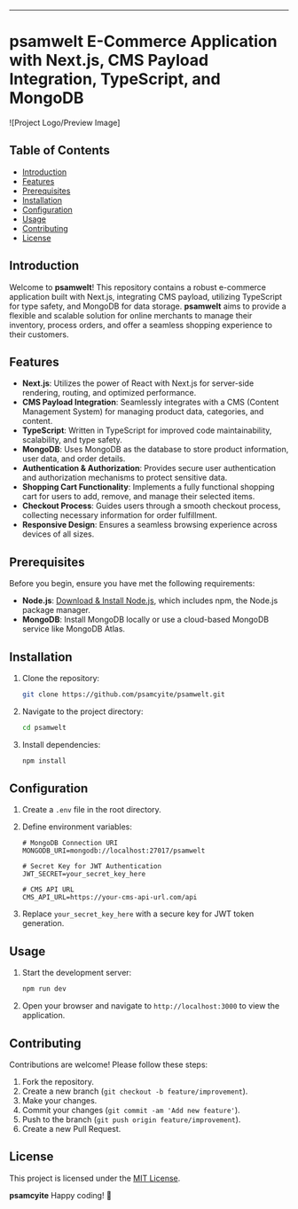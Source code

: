 
---

# psamwelt E-Commerce Application with Next.js, CMS Payload Integration, TypeScript, and MongoDB

![Project Logo/Preview Image]

## Table of Contents

- [Introduction](#introduction)
- [Features](#features)
- [Prerequisites](#prerequisites)
- [Installation](#installation)
- [Configuration](#configuration)
- [Usage](#usage)
- [Contributing](#contributing)
- [License](#license)

## Introduction

Welcome to **psamwelt**! This repository contains a robust e-commerce application built with Next.js, integrating CMS payload, utilizing TypeScript for type safety, and MongoDB for data storage. **psamwelt** aims to provide a flexible and scalable solution for online merchants to manage their inventory, process orders, and offer a seamless shopping experience to their customers.

## Features

- **Next.js**: Utilizes the power of React with Next.js for server-side rendering, routing, and optimized performance.
- **CMS Payload Integration**: Seamlessly integrates with a CMS (Content Management System) for managing product data, categories, and content.
- **TypeScript**: Written in TypeScript for improved code maintainability, scalability, and type safety.
- **MongoDB**: Uses MongoDB as the database to store product information, user data, and order details.
- **Authentication & Authorization**: Provides secure user authentication and authorization mechanisms to protect sensitive data.
- **Shopping Cart Functionality**: Implements a fully functional shopping cart for users to add, remove, and manage their selected items.
- **Checkout Process**: Guides users through a smooth checkout process, collecting necessary information for order fulfillment.
- **Responsive Design**: Ensures a seamless browsing experience across devices of all sizes.

## Prerequisites

Before you begin, ensure you have met the following requirements:

- **Node.js**: [Download & Install Node.js](https://nodejs.org/), which includes npm, the Node.js package manager.
- **MongoDB**: Install MongoDB locally or use a cloud-based MongoDB service like MongoDB Atlas.

## Installation

1. Clone the repository:

   ```bash
   git clone https://github.com/psamcyite/psamwelt.git
   ```

2. Navigate to the project directory:

   ```bash
   cd psamwelt
   ```

3. Install dependencies:

   ```bash
   npm install
   ```

## Configuration

1. Create a `.env` file in the root directory.

2. Define environment variables:

   ```plaintext
   # MongoDB Connection URI
   MONGODB_URI=mongodb://localhost:27017/psamwelt

   # Secret Key for JWT Authentication
   JWT_SECRET=your_secret_key_here

   # CMS API URL
   CMS_API_URL=https://your-cms-api-url.com/api
   ```

3. Replace `your_secret_key_here` with a secure key for JWT token generation.

## Usage

1. Start the development server:

   ```bash
   npm run dev
   ```

2. Open your browser and navigate to `http://localhost:3000` to view the application.

## Contributing

Contributions are welcome! Please follow these steps:

1. Fork the repository.
2. Create a new branch (`git checkout -b feature/improvement`).
3. Make your changes.
4. Commit your changes (`git commit -am 'Add new feature'`).
5. Push to the branch (`git push origin feature/improvement`).
6. Create a new Pull Request.

## License

This project is licensed under the [MIT License](LICENSE).

**psamcyite** Happy coding! 🚀
